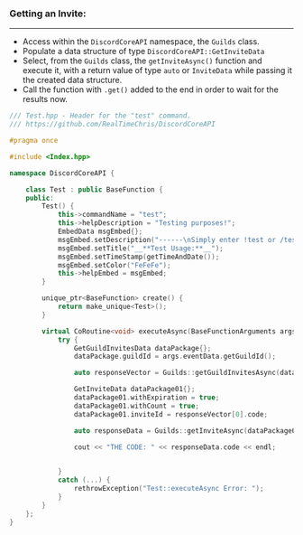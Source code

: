 ### **Getting an Invite:**
---
- Access within the `DiscordCoreAPI` namespace, the `Guilds` class.
- Populate a data structure of type `DiscordCoreAPI::GetInviteData`
- Select, from the `Guilds` class, the `getInviteAsync()` function and execute it, with a return value of type `auto` or `InviteData` while passing it the created data structure.
- Call the function with `.get()` added to the end in order to wait for the results now.

```cpp
/// Test.hpp - Header for the "test" command.
/// https://github.com/RealTimeChris/DiscordCoreAPI

#pragma once

#include <Index.hpp>

namespace DiscordCoreAPI {

	class Test : public BaseFunction {
	public:
		Test() {
			this->commandName = "test";
			this->helpDescription = "Testing purposes!";
			EmbedData msgEmbed{};
			msgEmbed.setDescription("------\nSimply enter !test or /test!\n------");
			msgEmbed.setTitle("__**Test Usage:**__");
			msgEmbed.setTimeStamp(getTimeAndDate());
			msgEmbed.setColor("FeFeFe");
			this->helpEmbed = msgEmbed;
		}

		unique_ptr<BaseFunction> create() {
			return make_unique<Test>();
		}

		virtual CoRoutine<void> executeAsync(BaseFunctionArguments args) {
			try {
				GetGuildInvitesData dataPackage{};
				dataPackage.guildId = args.eventData.getGuildId();

				auto responseVector = Guilds::getGuildInvitesAsync(dataPackage).get();

				GetInviteData dataPackage01{};
				dataPackage01.withExpiration = true;
				dataPackage01.withCount = true;
				dataPackage01.inviteId = responseVector[0].code;

				auto responseData = Guilds::getInviteAsync(dataPackage01).get();

				cout << "THE CODE: " << responseData.code << endl;

				
			}
			catch (...) {
				rethrowException("Test::executeAsync Error: ");
			}
		}
	};
}
```
